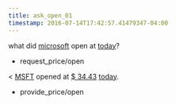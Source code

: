 ```yaml
---
title: ask_open_01
timestamp: 2016-07-14T17:42:57.41479347-04:00
---
```


what did [microsoft](company_name) open at [today](time/price_time)?
* request_price/open

< [MSFT](ticker_symbol) opened at [$ 34.43](currency/price) [today](time/price_time).
* provide_price/open
